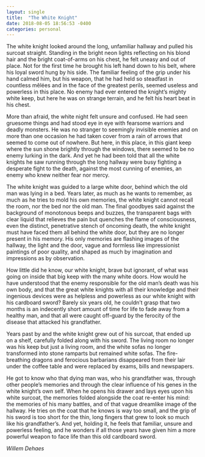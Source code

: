 ```yaml
---
layout: single
title:  "The White Knight"
date: 2018-08-05 18:56:53 -0400
categories: personal
---
```


The white knight looked around the long, unfamiliar hallway and pulled his surcoat straight. Standing in the bright neon lights reflecting on his blond hair and the bright coat-of-arms on his chest, he felt uneasy and out of place. Not for the first time he brought his left hand down to his belt, where his loyal sword hung by his side. The familiar feeling of the grip under his hand calmed him, but his weapon, that he had held so steadfast in countless mêlées and in the face of the greatest perils, seemed useless and powerless in this place. No enemy had ever entered the knight’s mighty white keep, but here he was on strange terrain, and he felt his heart beat in his chest.

More than afraid, the white night felt unsure and confused. He had seen gruesome things and had stood eye in eye with fearsome warriors and deadly monsters. He was no stranger to seemingly invisible enemies and on more than one occasion he had taken cover from a rain of arrows that seemed to come out of nowhere. But here, in this place, in this giant keep where the sun shone brightly through the windows, there seemed to be no enemy lurking in the dark. And yet he had been told that all the white knights he saw running through the long hallway were busy fighting a desperate fight to the death, against the most cunning of enemies, an enemy who knew neither fear nor mercy.

The white knight was guided to a large white door, behind which the old man was lying in a bed. Years later, as much as he wants to remember, as much as he tries to mold his own memories, the white knight cannot recall the room, nor the bed nor the old man. The final goodbyes said against the background of monotonous beeps and buzzes, the transparent bags with clear liquid that relieves the pain but quenches the flame of consciousness, even the distinct, penetrative stench of oncoming death, the white knight must have faced them all behind the white door, but they are no longer present in his memory. His only memories are flashing images of the hallway, the light and the door, vague and formless like impressionist paintings of poor quality, and shaped as much by imagination and impressions as by observation.

How little did he know, our white knight, brave but ignorant, of what was going on inside that big keep with the many white doors. How would he have understood that the enemy responsible for the old man’s death was his own body, and that the great white knights with all their knowledge and their ingenious devices were as helpless and powerless as our white knight with his cardboard sword? Barely six years old, he couldn’t grasp that two months is an indecently short amount of time for life to fade away from a healthy man, and that all were caught off-guard by the ferocity of the disease that attacked his grandfather.

Years past by and the white knight grew out of his surcoat, that ended up on a shelf, carefully folded along with his sword. The living room no longer was his keep but just a living room, and the white sofas no longer transformed into stone ramparts but remained white sofas. The fire-breathing dragons and ferocious barbarians disappeared from their lair under the coffee table and were replaced by exams, bills and newspapers.

He got to know who that dying man was, who his grandfather was, through other people’s memories and through the clear influence of his genes in the white knight’s own self. When he opens his drawer and lays eyes upon his white surcoat, the memories folded alongside the coat re-enter his mind: the memories of his many battles, and of that vague dreamlike image of the hallway. He tries on the coat that he knows is way too small, and the grip of his sword is too short for the thin, long fingers that grew to look so much like his grandfather’s. And yet, holding it, he feels that familiar, unsure and powerless feeling, and he wonders if all those years have given him a more powerful weapon to face life than this old cardboard sword.


*Willem Dehaes*
